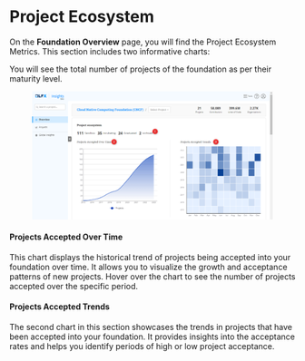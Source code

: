 # Project Ecosystem

On the **Foundation Overview** page, you will find the Project Ecosystem Metrics. This section includes two informative charts:

You will see the total number of projects of the foundation as per their maturity level.

<figure><img src="../../../../../../.gitbook/assets/Project Ecosystem (1).png" alt=""><figcaption></figcaption></figure>

#### Projects Accepted Over Time

This chart displays the historical trend of projects being accepted into your foundation over time. It allows you to visualize the growth and acceptance patterns of new projects. Hover over the chart to see the number of projects accepted over the specific period.

#### Projects Accepted Trends

The second chart in this section showcases the trends in projects that have been accepted into your foundation. It provides insights into the acceptance rates and helps you identify periods of high or low project acceptance.
